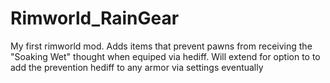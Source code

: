 # Rimworld_RainGear
My first rimworld mod. Adds items that prevent pawns from receiving the "Soaking Wet" thought when equiped via hediff. Will extend for option to to add the prevention hediff to any armor via settings eventually
